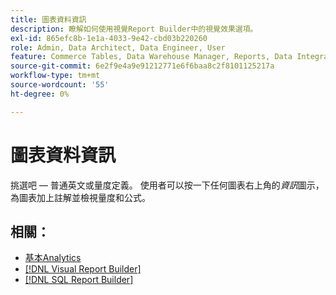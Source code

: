 ```yaml
---
title: 圖表資料資訊
description: 瞭解如何使用視覺Report Builder中的視覺效果選項。
exl-id: 865efc8b-1e1a-4033-9e42-cbd03b220260
role: Admin, Data Architect, Data Engineer, User
feature: Commerce Tables, Data Warehouse Manager, Reports, Data Integration
source-git-commit: 6e2f9e4a9e91212771e6f6baa8c2f8101125217a
workflow-type: tm+mt
source-wordcount: '55'
ht-degree: 0%

---
```


# 圖表資料資訊

挑選吧 — 普通英文或量度定義。 使用者可以按一下任何圖表右上角的&#x200B;_資訊_&#x200B;圖示，為圖表加上註解並檢視量度和公式。

## 相關：

* [基本Analytics](../../data-analyst/analysis/basic-analytics.md)
* [[!DNL Visual Report Builder]](../../data-user/reports/ess-rpt-build-visual.md)
* [[!DNL SQL Report Builder]](../../data-analyst/dev-reports/sql-rpt-bldr.md)
